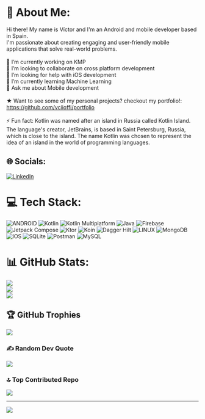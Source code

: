 # 💫 About Me:
Hi there! My name is Víctor and I'm an Android and mobile developer based in Spain. <br>I'm passionate about creating engaging and user-friendly mobile <br>applications that solve real-world problems.<br><br>🔭 I’m currently working on KMP <br>👯 I’m looking to collaborate on cross platform development<br>🤝 I’m looking for help with iOS development<br>🌱 I’m currently learning Machine Learning <br>💬 Ask me about Mobile development<br> <br> ★ Want to see some of my personal projects? checkout my portfolio!: https://github.com/vciioffi/portfolio <br><br>⚡ Fun fact: Kotlin was named after an island in Russia called Kotlin Island.<br> The language's creator, JetBrains, is based in Saint Petersburg, Russia, <br>which is close to the island. The name Kotlin was chosen to represent the<br> idea of an island in the world of programming languages.

## 🌐 Socials:
[![LinkedIn](https://img.shields.io/badge/LinkedIn-%230077B5.svg?logo=linkedin&logoColor=white)](https://linkedin.com/in/víctor-cioffi-2894aa223/)

# 💻 Tech Stack:
![ANDROID](https://img.shields.io/badge/android-%2320232a.svg?style=for-the-badge&logo=android&logoColor=%a4c639) 
![Kotlin](https://img.shields.io/badge/kotlin-%230095D5.svg?style=for-the-badge&logo=kotlin&logoColor=white)
![Kotlin Multiplatform](https://img.shields.io/badge/Kotlin%20Multiplatform-%23946bc6.svg?style=for-the-badge&logo=kotlin&logoColor=purple)
![Java](https://img.shields.io/badge/java-%23ED8B00.svg?style=for-the-badge&logo=java&logoColor=white)
![Firebase](https://img.shields.io/badge/firebase-%23039BE5.svg?style=for-the-badge&logo=firebase)
![Jetpack Compose](https://img.shields.io/badge/Jetpack%20Compose-22284f.svg?style=for-the-badge&logo=android&logoColor=green)
![Ktor](https://img.shields.io/badge/Ktor-009688.svg?style=for-the-badge&logo=Ktor&logoColor=white)
![Koin](https://img.shields.io/badge/Koin-00ADD8.svg?style=for-the-badge&logo=Kotlin&logoColor=white)
![Dagger Hilt](https://img.shields.io/badge/Dagger%20Hilt-8A2BE2.svg?style=for-the-badge&logo=dagger&logoColor=white)
![LINUX](https://img.shields.io/badge/Linux-FCC624?style=for-the-badge&logo=linux&logoColor=black)
![MongoDB](https://img.shields.io/badge/MongoDB-%234ea94b.svg?style=for-the-badge&logo=mongodb&logoColor=white)
![IOS](https://img.shields.io/badge/IOS-%2320232a.svg?style=for-the-badge&logo=apple&logoColor=white)
![SQLite](https://img.shields.io/badge/sqlite-%2307405e.svg?style=for-the-badge&logo=sqlite&logoColor=white)
![Postman](https://img.shields.io/badge/Postman-FF6C37?style=for-the-badge&logo=postman&logoColor=white)
![MySQL](https://img.shields.io/badge/mysql-%2300f.svg?style=for-the-badge&logo=mysql&logoColor=white)


# 📊 GitHub Stats:
![](https://github-readme-stats.vercel.app/api?username=vciioffi&theme=dark&hide_border=false&include_all_commits=true&count_private=false)<br/>
![](https://github-readme-streak-stats.herokuapp.com/?user=vciioffi&theme=dark&hide_border=false)<br/>
![](https://github-readme-stats.vercel.app/api/top-langs/?username=vciioffi&theme=dark&hide_border=false&include_all_commits=true&count_private=false&layout=compact)

## 🏆 GitHub Trophies
![](https://github-profile-trophy.vercel.app/?username=vciioffi&theme=radical&no-frame=true&no-bg=false&margin-w=4)

### ✍️ Random Dev Quote
![](https://quotes-github-readme.vercel.app/api?type=horizontal&theme=radical)

### 🔝 Top Contributed Repo
![](https://github-contributor-stats.vercel.app/api?username=vciioffi&limit=5&theme=dark&combine_all_yearly_contributions=true)

---
[![](https://visitcount.itsvg.in/api?id=vciioffi&icon=0&color=0)](https://visitcount.itsvg.in)

<!-- Proudly created with GPRM ( https://gprm.itsvg.in ) -->
